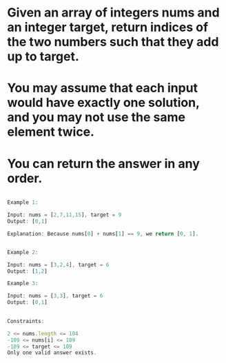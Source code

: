# Given an array of integers nums and an integer target, return indices of the two numbers such that they add up to target.

# You may assume that each input would have exactly one solution, and you may not use the same element twice.

# You can return the answer in any order.

 ```js

Example 1:

Input: nums = [2,7,11,15], target = 9
Output: [0,1]

Explanation: Because nums[0] + nums[1] == 9, we return [0, 1].

```
```js

Example 2:

Input: nums = [3,2,4], target = 6
Output: [1,2]

```
```js
Example 3:

Input: nums = [3,3], target = 6
Output: [0,1]
 
```
```js
Constraints:

2 <= nums.length <= 104
-109 <= nums[i] <= 109
-109 <= target <= 109
Only one valid answer exists.
 